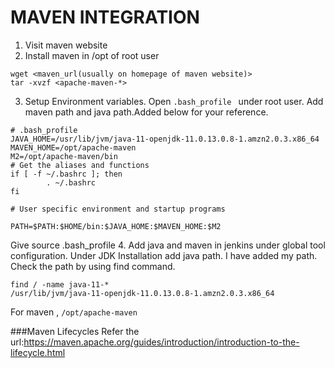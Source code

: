 # MAVEN INTEGRATION

1. Visit maven website  
2. Install maven in /opt of root user  
``` 
wget <maven_url(usually on homepage of maven website)> 
tar -xvzf <apache-maven-*>
```    
3. Setup Environment variables. Open ``` .bash_profile  ``` under root user. Add maven path and java path.Added below for your reference.
```
# .bash_profile
JAVA_HOME=/usr/lib/jvm/java-11-openjdk-11.0.13.0.8-1.amzn2.0.3.x86_64
MAVEN_HOME=/opt/apache-maven
M2=/opt/apache-maven/bin
# Get the aliases and functions
if [ -f ~/.bashrc ]; then
        . ~/.bashrc
fi

# User specific environment and startup programs

PATH=$PATH:$HOME/bin:$JAVA_HOME:$MAVEN_HOME:$M2
```
Give source .bash_profile
4. Add java and maven in jenkins under global tool configuration.
   Under JDK Installation add java path. I have added my path.   
   Check the path by using find command. 
   
   ```
   find / -name java-11-*
   /usr/lib/jvm/java-11-openjdk-11.0.13.0.8-1.amzn2.0.3.x86_64
   ```
   For maven , 
   ``` /opt/apache-maven ```

   ###Maven Lifecycles
   Refer the url:https://maven.apache.org/guides/introduction/introduction-to-the-lifecycle.html

   
